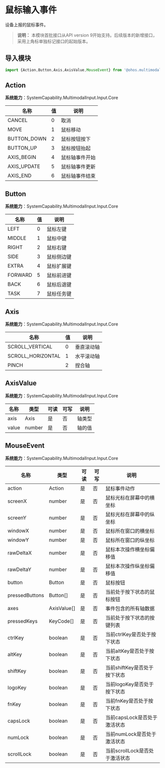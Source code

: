 # 鼠标输入事件

设备上报的鼠标事件。

>  **说明：**
> 本模块首批接口从API version 9开始支持。后续版本的新增接口，采用上角标单独标记接口的起始版本。

## 导入模块

```js
import {Action,Button,Axis,AxisValue,MouseEvent} from '@ohos.multimodalInput.mouseEvent';
```

## Action

**系统能力**：SystemCapability.MultimodalInput.Input.Core

| 名称        | 值 | 说明                 |
| ----------- | -------- | -------------------- |
| CANCEL      | 0   | 取消             |
| MOVE        | 1   | 鼠标移动             |
| BUTTON_DOWN | 2   | 鼠标按钮按下         |
| BUTTON_UP   | 3   | 鼠标按钮抬起         |
| AXIS_BEGIN  | 4   | 鼠标轴事件开始 |
| AXIS_UPDATE | 5   | 鼠标轴事件更新 |
| AXIS_END    | 6   | 鼠标轴事件结束 |


## Button

**系统能力**：SystemCapability.MultimodalInput.Input.Core

| 名称      | 值  | 说明    |
| ------- | ------| ----- |
| LEFT    | 0 | 鼠标左键  |
| MIDDLE  | 1 | 鼠标中键  |
| RIGHT   | 2 | 鼠标右键  |
| SIDE    | 3 | 鼠标侧边键 |
| EXTRA   | 4 | 鼠标扩展键 |
| FORWARD | 5 | 鼠标前进键 |
| BACK    | 6 | 鼠标后退键 |
| TASK    | 7 | 鼠标任务键 |

## Axis

**系统能力**：SystemCapability.MultimodalInput.Input.Core

| 名称                | 值     | 说明    |
| ----------------- | ------- | ----- |
| SCROLL_VERTICAL   | 0 | 垂直滚动轴 |
| SCROLL_HORIZONTAL | 1 | 水平滚动轴 |
| PINCH             | 2 | 捏合轴   |


## AxisValue

**系统能力**：SystemCapability.MultimodalInput.Input.Core

| 名称    | 类型   | 可读   | 可写   | 说明   |
| ----- | ------ | ---- | ---- | ---- |
| axis  | Axis   | 是    | 否    | 轴类型  |
| value | number | 是    | 否    | 轴的值  |


## MouseEvent

**系统能力**：SystemCapability.MultimodalInput.Input.Core

| 名称             | 类型        | 可读   | 可写   | 说明                                       |
| -------------- | ----------- | ---- | ---- | ---------------------------------------- |
| action         | Action      | 是    | 否    | 鼠标事件动作                                   |
| screenX        | number      | 是    | 否    | 鼠标光标在屏幕中的横坐标                             |
| screenY        | number      | 是    | 否    | 鼠标光标在屏幕中的纵坐标                             |
| windowX        | number      | 是    | 否    | 鼠标所在窗口的横坐标                               |
| windowY        | number      | 是    | 否    | 鼠标所在窗口的纵坐标                               |
| rawDeltaX      | number      | 是    | 否    | 鼠标本次操作横坐标偏移值 |
| rawDeltaY      | number      | 是    | 否    | 鼠标本次操作纵坐标偏移值                          |
| button         | Button      | 是    | 否    | 鼠标按钮                               
| pressedButtons | Button[]    | 是    | 否    | 当前处于按下状态的鼠标按钮                              |
| axes           | AxisValue[] | 是    | 否    | 事件包含的所有轴数据                               |
| pressedKeys    | KeyCode[]   | 是    | 否    | 当前处于按下状态的按键列表                            |
| ctrlKey        | boolean     | 是    | 否    | 当前ctrlKey是否处于按下状态                        |
| altKey         | boolean     | 是    | 否    | 当前altKey是否处于按下状态                         |
| shiftKey       | boolean     | 是    | 否    | 当前shiftKey是否处于按下状态                       |
| logoKey        | boolean     | 是    | 否    | 当前logoKey是否处于按下状态                        |
| fnKey          | boolean     | 是    | 否    | 当前fnKey是否处于按下状态                          |
| capsLock       | boolean     | 是    | 否    | 当前capsLock是否处于激活状态                       |
| numLock        | boolean     | 是    | 否    | 当前numLock是否处于激活状态                        |
| scrollLock     | boolean     | 是    | 否    | 当前scrollLock是否处于激活状态                     |
